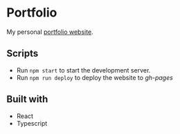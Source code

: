 # Portfolio
My personal <a href="https://wesselvanree.com/" target="_blank">portfolio website</a>.

## Scripts
- Run `npm start` to start the development server.
- Run `npm run deploy` to deploy the website to *gh-pages*

## Built with
- React
- Typescript

